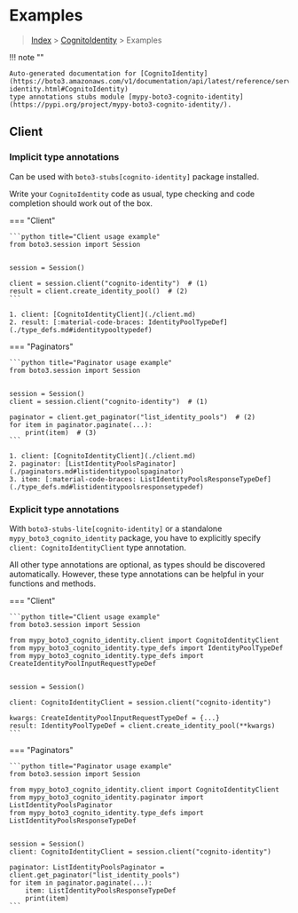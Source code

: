 # Examples

> [Index](../README.md) > [CognitoIdentity](./README.md) > Examples

!!! note ""

    Auto-generated documentation for [CognitoIdentity](https://boto3.amazonaws.com/v1/documentation/api/latest/reference/services/cognito-identity.html#CognitoIdentity)
    type annotations stubs module [mypy-boto3-cognito-identity](https://pypi.org/project/mypy-boto3-cognito-identity/).

## Client

### Implicit type annotations

Can be used with `boto3-stubs[cognito-identity]` package installed.

Write your `CognitoIdentity` code as usual,
type checking and code completion should work out of the box.


=== "Client"

    ```python title="Client usage example"
    from boto3.session import Session


    session = Session()

    client = session.client("cognito-identity")  # (1)
    result = client.create_identity_pool()  # (2)
    ```

    1. client: [CognitoIdentityClient](./client.md)
    2. result: [:material-code-braces: IdentityPoolTypeDef](./type_defs.md#identitypooltypedef) 



=== "Paginators"

    ```python title="Paginator usage example"
    from boto3.session import Session


    session = Session()
    client = session.client("cognito-identity")  # (1)

    paginator = client.get_paginator("list_identity_pools")  # (2)
    for item in paginator.paginate(...):
        print(item)  # (3)
    ```

    1. client: [CognitoIdentityClient](./client.md)
    2. paginator: [ListIdentityPoolsPaginator](./paginators.md#listidentitypoolspaginator)
    3. item: [:material-code-braces: ListIdentityPoolsResponseTypeDef](./type_defs.md#listidentitypoolsresponsetypedef) 




### Explicit type annotations

With `boto3-stubs-lite[cognito-identity]`
or a standalone `mypy_boto3_cognito_identity` package, you have to explicitly specify `client: CognitoIdentityClient` type annotation.

All other type annotations are optional, as types should be discovered automatically.
However, these type annotations can be helpful in your functions and methods.


=== "Client"

    ```python title="Client usage example"
    from boto3.session import Session

    from mypy_boto3_cognito_identity.client import CognitoIdentityClient
    from mypy_boto3_cognito_identity.type_defs import IdentityPoolTypeDef
    from mypy_boto3_cognito_identity.type_defs import CreateIdentityPoolInputRequestTypeDef


    session = Session()

    client: CognitoIdentityClient = session.client("cognito-identity")

    kwargs: CreateIdentityPoolInputRequestTypeDef = {...}
    result: IdentityPoolTypeDef = client.create_identity_pool(**kwargs)
    ```



=== "Paginators"

    ```python title="Paginator usage example"
    from boto3.session import Session

    from mypy_boto3_cognito_identity.client import CognitoIdentityClient
    from mypy_boto3_cognito_identity.paginator import ListIdentityPoolsPaginator
    from mypy_boto3_cognito_identity.type_defs import ListIdentityPoolsResponseTypeDef


    session = Session()
    client: CognitoIdentityClient = session.client("cognito-identity")

    paginator: ListIdentityPoolsPaginator = client.get_paginator("list_identity_pools")
    for item in paginator.paginate(...):
        item: ListIdentityPoolsResponseTypeDef
        print(item)
    ```




